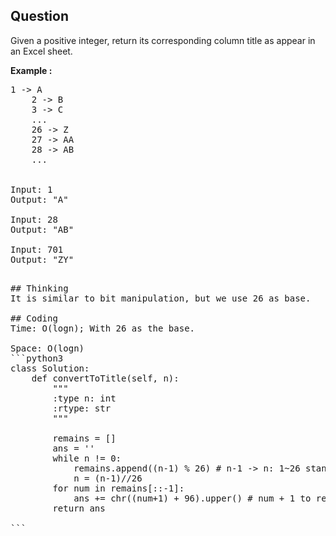 ## Question
Given a positive integer, return its corresponding column title as appear in an Excel sheet.<br>

**Example :**   
<pre>
1 -> A
    2 -> B
    3 -> C
    ...
    26 -> Z
    27 -> AA
    28 -> AB 
    ...
    
    
Input: 1
Output: "A"

Input: 28
Output: "AB"

Input: 701
Output: "ZY"
<pre>

## Thinking
It is similar to bit manipulation, but we use 26 as base.

## Coding
Time: O(logn); With 26 as the base.<br>
Space: O(logn)
```python3
class Solution:
    def convertToTitle(self, n):
        """
        :type n: int
        :rtype: str
        """
        
        remains = []
        ans = ''
        while n != 0:
            remains.append((n-1) % 26) # n-1 -> n: 1~26 stands for a to z, but we need '0'~25 for carry 
            n = (n-1)//26
        for num in remains[::-1]:
            ans += chr((num+1) + 96).upper() # num + 1 to reverse back a-z to 1-26 
        return ans
        
```

